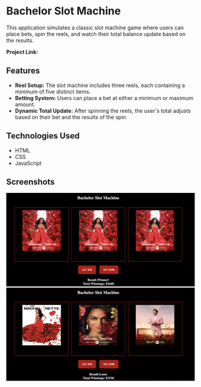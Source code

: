 # Bachelor Slot Machine 

This application simulates a classic slot machine game where users can place bets, spin the reels, and watch their total balance update based on the results.

**Project Link:**  

## Features

- **Reel Setup:** The slot machine includes three reels, each containing a minimum of five distinct items.
- **Betting System:** Users can place a bet at either a minimum or maximum amount. 
- **Dynamic Total Update:** After spinning the reels, the user's total adjusts based on their bet and the results of the spin.

## Technologies Used

- HTML
- CSS
- JavaScript

## Screenshots

<img width="1000" alt="Slot machine won" src="assets/slot-machine-won.png">
<img width="1000" alt="Slot machine lost" src="assets/slot-machine-lost.png">